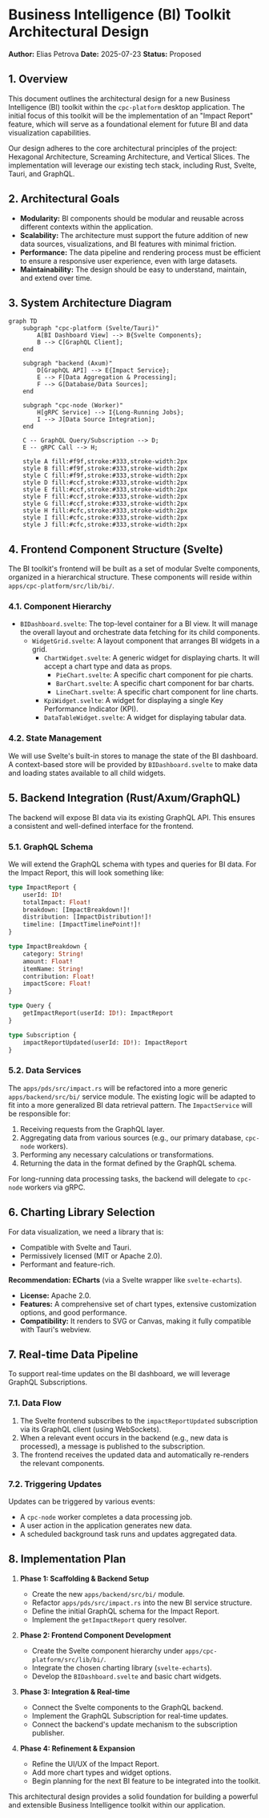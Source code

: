# Business Intelligence (BI) Toolkit Architectural Design

**Author:** Elias Petrova
**Date:** 2025-07-23
**Status:** Proposed

## 1. Overview

This document outlines the architectural design for a new Business Intelligence (BI) toolkit within the `cpc-platform` desktop application. The initial focus of this toolkit will be the implementation of an "Impact Report" feature, which will serve as a foundational element for future BI and data visualization capabilities.

Our design adheres to the core architectural principles of the project: Hexagonal Architecture, Screaming Architecture, and Vertical Slices. The implementation will leverage our existing tech stack, including Rust, Svelte, Tauri, and GraphQL.

## 2. Architectural Goals

-   **Modularity:** BI components should be modular and reusable across different contexts within the application.
-   **Scalability:** The architecture must support the future addition of new data sources, visualizations, and BI features with minimal friction.
-   **Performance:** The data pipeline and rendering process must be efficient to ensure a responsive user experience, even with large datasets.
-   **Maintainability:** The design should be easy to understand, maintain, and extend over time.

## 3. System Architecture Diagram

```mermaid
graph TD
    subgraph "cpc-platform (Svelte/Tauri)"
        A[BI Dashboard View] --> B{Svelte Components};
        B --> C[GraphQL Client];
    end

    subgraph "backend (Axum)"
        D[GraphQL API] --> E{Impact Service};
        E --> F[Data Aggregation & Processing];
        F --> G[Database/Data Sources];
    end

    subgraph "cpc-node (Worker)"
        H[gRPC Service] --> I{Long-Running Jobs};
        I --> J[Data Source Integration];
    end

    C -- GraphQL Query/Subscription --> D;
    E -- gRPC Call --> H;

    style A fill:#f9f,stroke:#333,stroke-width:2px
    style B fill:#f9f,stroke:#333,stroke-width:2px
    style C fill:#f9f,stroke:#333,stroke-width:2px
    style D fill:#ccf,stroke:#333,stroke-width:2px
    style E fill:#ccf,stroke:#333,stroke-width:2px
    style F fill:#ccf,stroke:#333,stroke-width:2px
    style G fill:#ccf,stroke:#333,stroke-width:2px
    style H fill:#cfc,stroke:#333,stroke-width:2px
    style I fill:#cfc,stroke:#333,stroke-width:2px
    style J fill:#cfc,stroke:#333,stroke-width:2px
```

## 4. Frontend Component Structure (Svelte)

The BI toolkit's frontend will be built as a set of modular Svelte components, organized in a hierarchical structure. These components will reside within `apps/cpc-platform/src/lib/bi/`.

### 4.1. Component Hierarchy

-   `BIDashboard.svelte`: The top-level container for a BI view. It will manage the overall layout and orchestrate data fetching for its child components.
    -   `WidgetGrid.svelte`: A layout component that arranges BI widgets in a grid.
        -   `ChartWidget.svelte`: A generic widget for displaying charts. It will accept a chart type and data as props.
            -   `PieChart.svelte`: A specific chart component for pie charts.
            -   `BarChart.svelte`: A specific chart component for bar charts.
            -   `LineChart.svelte`: A specific chart component for line charts.
        -   `KpiWidget.svelte`: A widget for displaying a single Key Performance Indicator (KPI).
        -   `DataTableWidget.svelte`: A widget for displaying tabular data.

### 4.2. State Management

We will use Svelte's built-in stores to manage the state of the BI dashboard. A context-based store will be provided by `BIDashboard.svelte` to make data and loading states available to all child widgets.

## 5. Backend Integration (Rust/Axum/GraphQL)

The backend will expose BI data via its existing GraphQL API. This ensures a consistent and well-defined interface for the frontend.

### 5.1. GraphQL Schema

We will extend the GraphQL schema with types and queries for BI data. For the Impact Report, this will look something like:

```graphql
type ImpactReport {
    userId: ID!
    totalImpact: Float!
    breakdown: [ImpactBreakdown!]!
    distribution: [ImpactDistribution!]!
    timeline: [ImpactTimelinePoint!]!
}

type ImpactBreakdown {
    category: String!
    amount: Float!
    itemName: String!
    contribution: Float!
    impactScore: Float!
}

type Query {
    getImpactReport(userId: ID!): ImpactReport
}

type Subscription {
    impactReportUpdated(userId: ID!): ImpactReport
}
```

### 5.2. Data Services

The `apps/pds/src/impact.rs` will be refactored into a more generic `apps/backend/src/bi/` service module. The existing logic will be adapted to fit into a more generalized BI data retrieval pattern. The `ImpactService` will be responsible for:

1.  Receiving requests from the GraphQL layer.
2.  Aggregating data from various sources (e.g., our primary database, `cpc-node` workers).
3.  Performing any necessary calculations or transformations.
4.  Returning the data in the format defined by the GraphQL schema.

For long-running data processing tasks, the backend will delegate to `cpc-node` workers via gRPC.

## 6. Charting Library Selection

For data visualization, we need a library that is:

-   Compatible with Svelte and Tauri.
-   Permissively licensed (MIT or Apache 2.0).
-   Performant and feature-rich.

**Recommendation:** **ECharts** (via a Svelte wrapper like `svelte-echarts`).

-   **License:** Apache 2.0.
-   **Features:** A comprehensive set of chart types, extensive customization options, and good performance.
-   **Compatibility:** It renders to SVG or Canvas, making it fully compatible with Tauri's webview.

## 7. Real-time Data Pipeline

To support real-time updates on the BI dashboard, we will leverage GraphQL Subscriptions.

### 7.1. Data Flow

1.  The Svelte frontend subscribes to the `impactReportUpdated` subscription via its GraphQL client (using WebSockets).
2.  When a relevant event occurs in the backend (e.g., new data is processed), a message is published to the subscription.
3.  The frontend receives the updated data and automatically re-renders the relevant components.

### 7.2. Triggering Updates

Updates can be triggered by various events:

-   A `cpc-node` worker completes a data processing job.
-   A user action in the application generates new data.
-   A scheduled background task runs and updates aggregated data.

## 8. Implementation Plan

1.  **Phase 1: Scaffolding & Backend Setup**
    -   Create the new `apps/backend/src/bi/` module.
    -   Refactor `apps/pds/src/impact.rs` into the new BI service structure.
    -   Define the initial GraphQL schema for the Impact Report.
    -   Implement the `getImpactReport` query resolver.

2.  **Phase 2: Frontend Component Development**
    -   Create the Svelte component hierarchy under `apps/cpc-platform/src/lib/bi/`.
    -   Integrate the chosen charting library (`svelte-echarts`).
    -   Develop the `BIDashboard.svelte` and basic chart widgets.

3.  **Phase 3: Integration & Real-time**
    -   Connect the Svelte components to the GraphQL backend.
    -   Implement the GraphQL Subscription for real-time updates.
    -   Connect the backend's update mechanism to the subscription publisher.

4.  **Phase 4: Refinement & Expansion**
    -   Refine the UI/UX of the Impact Report.
    -   Add more chart types and widget options.
    -   Begin planning for the next BI feature to be integrated into the toolkit.

This architectural design provides a solid foundation for building a powerful and extensible Business Intelligence toolkit within our application.